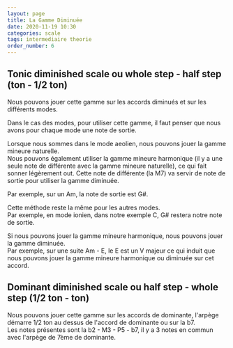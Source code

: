```yaml
---
layout: page
title: La Gamme Diminuée
date: 2020-11-19 10:30
categories: scale
tags: intermediaire theorie
order_number: 6
---
```


## Tonic diminished scale ou whole step - half step (ton - 1/2 ton)

Nous pouvons jouer cette gamme sur les accords diminués et sur les différents modes.

Dans le cas des modes, pour utiliser cette gamme, il faut penser que nous avons pour chaque mode une note de sortie.

Lorsque nous sommes dans le mode aeolien, nous pouvons jouer la gamme mineure naturelle.  
Nous pouvons également utiliser la gamme mineure harmonique (il y a une seule note de différente avec la gamme mineure naturelle), ce qui fait sonner légèrement out. Cette note de différente (la M7) va servir de note de sortie pour utiliser la gamme diminuée.

Par exemple, sur un Am, la note de sortie est G#.

Cette méthode reste la même pour les autres modes.  
Par exemple, en mode ionien, dans notre exemple C, G# restera notre note de sortie.

Si nous pouvons jouer la gamme mineure harmonique, nous pouvons jouer la gamme diminuée.  
Par exemple, sur une suite Am - E, le E est un V majeur ce qui induit que nous pouvons jouer la gamme mineure harmonique ou diminuée sur cet accord.

## Dominant diminished scale ou half step - whole step (1/2 ton - ton)

Nous pouvons jouer cette gamme sur les accords de dominante, l'arpège démarre 1/2 ton au dessus de l'accord de dominante ou sur la b7.  
Les notes présentes sont la b2 - M3 - P5 - b7, il y a 3 notes en commun avec l'arpège de 7ème de dominante.